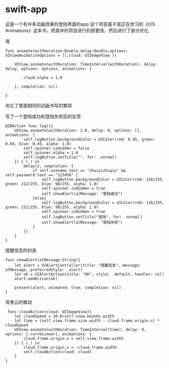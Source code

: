 # swift-app
这是一个有许多动画效果的登陆界面的app
这个项目基于我正在学习的《iOS Animations》这本书，把其中的项目进行的部更改，然后进行了部分优化

用

    func animate(withDuration:Double,delay:Double,options:  UIViewAnimationOptions = [],cloud: UIImageView ){
    
        UIView.animate(withDuration: TimeInterval(withDuration), delay: delay, options: options, animations: {
        
            cloud.alpha = 1.0
            
        }, completion: nil)
        
    }
优化了里面相同的动画书写的繁琐


写了一个登陆成功和登陆失败后的反馈

    @IBAction func log(){
        UIView.animate(withDuration: 2.0, delay: 0, options: [], animations: {
            self.logButton.backgroundColor = UIColor(red: 0.85, green: 0.84, blue: 0.45, alpha: 1.0)
            self.spinner.isHidden = false
            self.spinner.alpha = 1.0
            self.logButton.setTitle("", for: .normal)
        }) { (_) in
            delay(2, completion: {
                if self.usename.text == "zhuiyizhiqiu" && self.password.text == "123456" {
                    self.logButton.backgroundColor = UIColor(red: 116/255, green: 212/255, blue: 98/255, alpha: 1.0)
                    self.spinner.isHidden = true
                    self.showAlert(alMessage: "登陆成功")
                }else{
                    self.logButton.backgroundColor = UIColor(red: 116/255, green: 212/255, blue: 98/255, alpha: 1.0)
                    self.spinner.isHidden = true
                    self.logButton.setTitle("登陆", for: .normal)
                    self.showAlert(alMessage: "登陆失败")
                }
            })
        }
    }
    
提醒信息的封装

    func showAlert(alMessage:String){
        let alert = UIAlertController(title: "提醒信息", message: alMessage, preferredStyle: .alert)
        let ok = UIAlertAction(title: "OK", style: .default, handler: nil)
        alert.addAction(ok)
        
        present(alert, animated: true, completion: nil)
    }
    
 背景云的飘动
 
     func cloudAction(cloud: UIImageView){
        let cloudSpeed = 30.0/self.view.bounds.width
        let time = (self.view.frame.size.width - cloud.frame.origin.x) * cloudSpeed
        UIView.animate(withDuration: TimeInterval(time), delay: 0, options: [.curveLinear], animations: {
            cloud.frame.origin.x = self.view.frame.width
        }) { (_) in
            cloud.frame.origin.x = -cloud.frame.width
            self.cloudAction(cloud: cloud)
        }
    }


